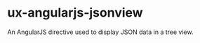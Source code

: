 ux-angularjs-jsonview
=====================

An AngularJS directive used to display JSON data in a tree view.
